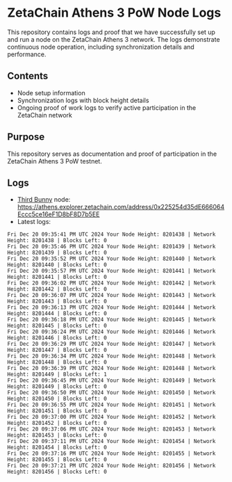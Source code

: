 # ZetaChain Athens 3 PoW Node Logs
This repository contains logs and proof that we have successfully set up and run a node on the ZetaChain Athens 3 network. The logs demonstrate continuous node operation, including synchronization details and performance.

## Contents
- Node setup information
- Synchronization logs with block height details
- Ongoing proof of work logs to verify active participation in the ZetaChain network

## Purpose
This repository serves as documentation and proof of participation in the ZetaChain Athens 3 PoW testnet.

## Logs

- [Third Bunny](https://thirdbunny.xyz/) node: https://athens.explorer.zetachain.com/address/0x225254d35dE666064Eccc5ce16eF1D8bF8D7b5EE
- Latest logs:
```
Fri Dec 20 09:35:41 PM UTC 2024 Your Node Height: 8201438 | Network Height: 8201438 | Blocks Left: 0
Fri Dec 20 09:35:46 PM UTC 2024 Your Node Height: 8201439 | Network Height: 8201439 | Blocks Left: 0
Fri Dec 20 09:35:52 PM UTC 2024 Your Node Height: 8201440 | Network Height: 8201440 | Blocks Left: 0
Fri Dec 20 09:35:57 PM UTC 2024 Your Node Height: 8201441 | Network Height: 8201441 | Blocks Left: 0
Fri Dec 20 09:36:02 PM UTC 2024 Your Node Height: 8201442 | Network Height: 8201442 | Blocks Left: 0
Fri Dec 20 09:36:07 PM UTC 2024 Your Node Height: 8201443 | Network Height: 8201443 | Blocks Left: 0
Fri Dec 20 09:36:13 PM UTC 2024 Your Node Height: 8201444 | Network Height: 8201444 | Blocks Left: 0
Fri Dec 20 09:36:18 PM UTC 2024 Your Node Height: 8201445 | Network Height: 8201445 | Blocks Left: 0
Fri Dec 20 09:36:24 PM UTC 2024 Your Node Height: 8201446 | Network Height: 8201446 | Blocks Left: 0
Fri Dec 20 09:36:29 PM UTC 2024 Your Node Height: 8201447 | Network Height: 8201447 | Blocks Left: 0
Fri Dec 20 09:36:34 PM UTC 2024 Your Node Height: 8201448 | Network Height: 8201448 | Blocks Left: 0
Fri Dec 20 09:36:39 PM UTC 2024 Your Node Height: 8201448 | Network Height: 8201449 | Blocks Left: 1
Fri Dec 20 09:36:45 PM UTC 2024 Your Node Height: 8201449 | Network Height: 8201449 | Blocks Left: 0
Fri Dec 20 09:36:50 PM UTC 2024 Your Node Height: 8201450 | Network Height: 8201450 | Blocks Left: 0
Fri Dec 20 09:36:55 PM UTC 2024 Your Node Height: 8201451 | Network Height: 8201451 | Blocks Left: 0
Fri Dec 20 09:37:00 PM UTC 2024 Your Node Height: 8201452 | Network Height: 8201452 | Blocks Left: 0
Fri Dec 20 09:37:06 PM UTC 2024 Your Node Height: 8201453 | Network Height: 8201453 | Blocks Left: 0
Fri Dec 20 09:37:11 PM UTC 2024 Your Node Height: 8201454 | Network Height: 8201454 | Blocks Left: 0
Fri Dec 20 09:37:16 PM UTC 2024 Your Node Height: 8201455 | Network Height: 8201455 | Blocks Left: 0
Fri Dec 20 09:37:21 PM UTC 2024 Your Node Height: 8201456 | Network Height: 8201456 | Blocks Left: 0
```
